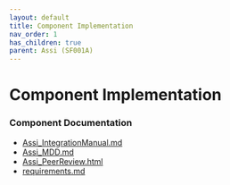 ```yaml
---
layout: default
title: Component Implementation
nav_order: 1
has_children: true
parent: Assi (SF001A)
---
```

# Component Implementation
### Component Documentation

- [Assi_IntegrationManual.md](doc/Assi_IntegrationManual.md)
- [Assi_MDD.md](doc/Assi_MDD.md)
- [Assi_PeerReview.html](doc/Assi_PeerReview.html)
- [requirements.md](doc/requirements.md)

